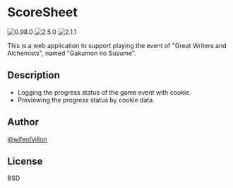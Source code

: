 # ScoreSheet

![0.98.0](http://materializecss.com/)
![2.5.0](http://www.chartjs.org/)
![2.1.1](https://jquery.com/)

This is a web application to support playing the event of "Great Writers and Alchemists", named "Gakumon no Susume".

## Description

- Logging the progress status of the game event with cookie.
- Previewing the progress status by cookie data.

## Author

[@wifeofvillon](https://twitter.com/wifeofvillon)

## License

BSD
